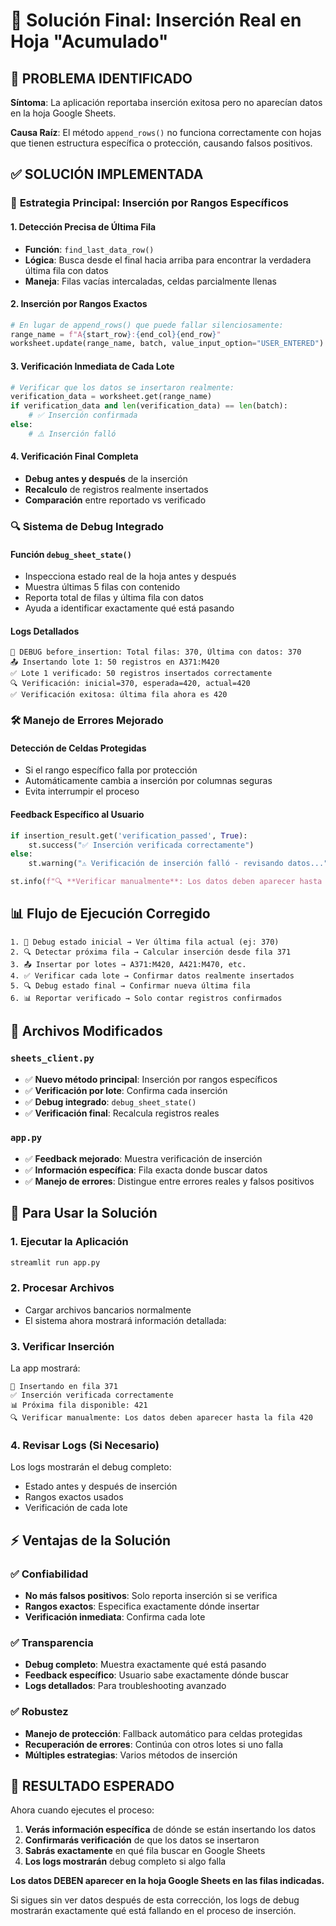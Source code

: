 # 🔧 Solución Final: Inserción Real en Hoja "Acumulado"

## 🚨 PROBLEMA IDENTIFICADO

**Síntoma**: La aplicación reportaba inserción exitosa pero no aparecían datos en la hoja Google Sheets.

**Causa Raíz**: El método `append_rows()` no funciona correctamente con hojas que tienen estructura específica o protección, causando falsos positivos.

## ✅ SOLUCIÓN IMPLEMENTADA

### 🎯 **Estrategia Principal: Inserción por Rangos Específicos**

#### **1. Detección Precisa de Última Fila**
- **Función**: `find_last_data_row()`
- **Lógica**: Busca desde el final hacia arriba para encontrar la verdadera última fila con datos
- **Maneja**: Filas vacías intercaladas, celdas parcialmente llenas

#### **2. Inserción por Rangos Exactos**
```python
# En lugar de append_rows() que puede fallar silenciosamente:
range_name = f"A{start_row}:{end_col}{end_row}"
worksheet.update(range_name, batch, value_input_option="USER_ENTERED")
```

#### **3. Verificación Inmediata de Cada Lote**
```python
# Verificar que los datos se insertaron realmente:
verification_data = worksheet.get(range_name)
if verification_data and len(verification_data) == len(batch):
    # ✅ Inserción confirmada
else:
    # ⚠️ Inserción falló
```

#### **4. Verificación Final Completa**
- **Debug antes y después** de la inserción
- **Recalculo** de registros realmente insertados
- **Comparación** entre reportado vs verificado

### 🔍 **Sistema de Debug Integrado**

#### **Función `debug_sheet_state()`**
- Inspecciona estado real de la hoja antes y después
- Muestra últimas 5 filas con contenido
- Reporta total de filas y última fila con datos
- Ayuda a identificar exactamente qué está pasando

#### **Logs Detallados**
```
🐛 DEBUG before_insertion: Total filas: 370, Última con datos: 370
📤 Insertando lote 1: 50 registros en A371:M420
✅ Lote 1 verificado: 50 registros insertados correctamente
🔍 Verificación: inicial=370, esperada=420, actual=420
✅ Verificación exitosa: última fila ahora es 420
```

### 🛠️ **Manejo de Errores Mejorado**

#### **Detección de Celdas Protegidas**
- Si el rango específico falla por protección
- Automáticamente cambia a inserción por columnas seguras
- Evita interrumpir el proceso

#### **Feedback Específico al Usuario**
```python
if insertion_result.get('verification_passed', True):
    st.success("✅ Inserción verificada correctamente")
else:
    st.warning("⚠️ Verificación de inserción falló - revisando datos...")

st.info(f"🔍 **Verificar manualmente**: Los datos deben aparecer hasta la fila {last_row_used}")
```

## 📊 **Flujo de Ejecución Corregido**

```
1. 🐛 Debug estado inicial → Ver última fila actual (ej: 370)
2. 🔍 Detectar próxima fila → Calcular inserción desde fila 371
3. 📤 Insertar por lotes → A371:M420, A421:M470, etc.
4. ✅ Verificar cada lote → Confirmar datos realmente insertados
5. 🔍 Debug estado final → Confirmar nueva última fila
6. 📊 Reportar verificado → Solo contar registros confirmados
```

## 🎯 **Archivos Modificados**

### **`sheets_client.py`**
- ✅ **Nuevo método principal**: Inserción por rangos específicos
- ✅ **Verificación por lote**: Confirma cada inserción
- ✅ **Debug integrado**: `debug_sheet_state()`
- ✅ **Verificación final**: Recalcula registros reales

### **`app.py`**
- ✅ **Feedback mejorado**: Muestra verificación de inserción
- ✅ **Información específica**: Fila exacta donde buscar datos
- ✅ **Manejo de errores**: Distingue entre errores reales y falsos positivos

## 🚀 **Para Usar la Solución**

### **1. Ejecutar la Aplicación**
```bash
streamlit run app.py
```

### **2. Procesar Archivos**
- Cargar archivos bancarios normalmente
- El sistema ahora mostrará información detallada:

### **3. Verificar Inserción**
La app mostrará:
```
📍 Insertando en fila 371
✅ Inserción verificada correctamente
📊 Próxima fila disponible: 421
🔍 Verificar manualmente: Los datos deben aparecer hasta la fila 420
```

### **4. Revisar Logs (Si Necesario)**
Los logs mostrarán el debug completo:
- Estado antes y después de inserción
- Rangos exactos usados
- Verificación de cada lote

## ⚡ **Ventajas de la Solución**

### **✅ Confiabilidad**
- **No más falsos positivos**: Solo reporta inserción si se verifica
- **Rangos exactos**: Especifica exactamente dónde insertar
- **Verificación inmediata**: Confirma cada lote

### **✅ Transparencia**
- **Debug completo**: Muestra exactamente qué está pasando
- **Feedback específico**: Usuario sabe exactamente dónde buscar
- **Logs detallados**: Para troubleshooting avanzado

### **✅ Robustez**
- **Manejo de protección**: Fallback automático para celdas protegidas
- **Recuperación de errores**: Continúa con otros lotes si uno falla
- **Múltiples estrategias**: Varios métodos de inserción

## 🎉 **RESULTADO ESPERADO**

Ahora cuando ejecutes el proceso:

1. **Verás información específica** de dónde se están insertando los datos
2. **Confirmarás verificación** de que los datos se insertaron
3. **Sabrás exactamente** en qué fila buscar en Google Sheets
4. **Los logs mostrarán** debug completo si algo falla

**Los datos DEBEN aparecer en la hoja Google Sheets en las filas indicadas.**

Si sigues sin ver datos después de esta corrección, los logs de debug mostrarán exactamente qué está fallando en el proceso de inserción.
